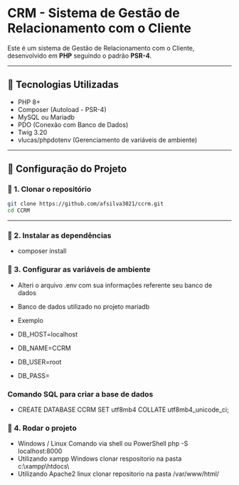 # CRM - Sistema de Gestão de Relacionamento com o Cliente

Este é um sistema de Gestão de Relacionamento com o Cliente, desenvolvido em **PHP** seguindo o padrão **PSR-4**.

---

## 📌 Tecnologias Utilizadas

- PHP 8+
- Composer (Autoload - PSR-4)
- MySQL ou Mariadb
- PDO (Conexão com Banco de Dados)
- Twig 3.20
- vlucas/phpdotenv (Gerenciamento de variáveis de ambiente)

---

## 📌 Configuração do Projeto

### 🔹 1. Clonar o repositório  
```sh
git clone https://github.com/afsilva3021/ccrm.git
cd CCRM
```
---

### 🔹 2. Instalar as dependências
- composer install


### 🔹 3. Configurar as variáveis de ambiente
- Alteri o arquivo .env com sua informações referente seu banco de dados
- Banco de dados utilizado no projeto mariadb

- Exemplo

- DB_HOST=localhost
- DB_NAME=CCRM
- DB_USER=root
- DB_PASS=

### Comando SQL para criar a base de dados
- CREATE  DATABASE CCRM SET utf8mb4 COLLATE utf8mb4_unicode_ci;

### 🔹 4. Rodar o projeto
- Windows / Linux Comando via shell ou PowerShell php -S localhost:8000
- Utilizando xampp Windows clonar respositorio na pasta c:\xampp\htdocs\
- Utilizando Apache2 linux clonar repositorio na pasta /var/www/html/

